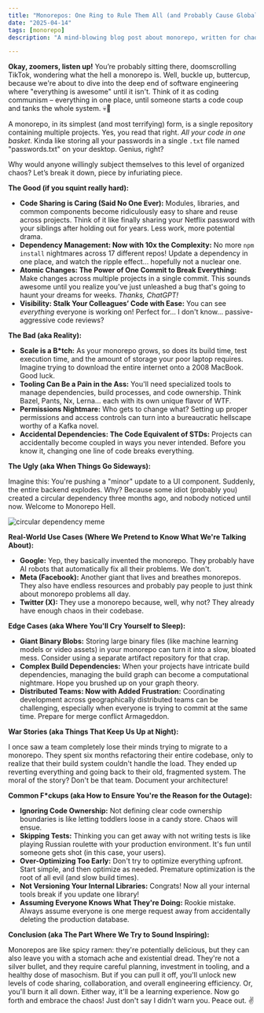 ```yaml
---
title: "Monorepos: One Ring to Rule Them All (and Probably Cause Global Chaos)"
date: "2025-04-14"
tags: [monorepo]
description: "A mind-blowing blog post about monorepo, written for chaotic Gen Z engineers."

---
```


**Okay, zoomers, listen up!** You’re probably sitting there, doomscrolling TikTok, wondering what the hell a monorepo is. Well, buckle up, buttercup, because we're about to dive into the deep end of software engineering where "everything is awesome" until it isn't. Think of it as coding communism – everything in one place, until someone starts a code coup and tanks the whole system. 💀🙏

A monorepo, in its simplest (and most terrifying) form, is a single repository containing multiple projects. Yes, you read that right. *All your code in one basket*. Kinda like storing all your passwords in a single `.txt` file named "passwords.txt" on your desktop. Genius, right?

Why would anyone willingly subject themselves to this level of organized chaos? Let’s break it down, piece by infuriating piece.

**The Good (if you squint really hard):**

*   **Code Sharing is Caring (Said No One Ever):** Modules, libraries, and common components become ridiculously easy to share and reuse across projects. Think of it like finally sharing your Netflix password with your siblings after holding out for years. Less work, more potential drama.
*   **Dependency Management: Now with 10x the Complexity:** No more `npm install` nightmares across 17 different repos! Update a dependency in one place, and watch the ripple effect... hopefully not a nuclear one.
*   **Atomic Changes: The Power of One Commit to Break Everything:** Make changes across multiple projects in a single commit. This sounds awesome until you realize you’ve just unleashed a bug that's going to haunt your dreams for weeks. *Thanks, ChatGPT!*
*   **Visibility: Stalk Your Colleagues’ Code with Ease:** You can see *everything* everyone is working on! Perfect for… I don't know… passive-aggressive code reviews?

**The Bad (aka Reality):**

*   **Scale is a B*tch:** As your monorepo grows, so does its build time, test execution time, and the amount of storage your poor laptop requires. Imagine trying to download the entire internet onto a 2008 MacBook. Good luck.
*   **Tooling Can Be a Pain in the Ass:** You'll need specialized tools to manage dependencies, build processes, and code ownership. Think Bazel, Pants, Nx, Lerna... each with its own unique flavor of WTF.
*   **Permissions Nightmare:** Who gets to change what? Setting up proper permissions and access controls can turn into a bureaucratic hellscape worthy of a Kafka novel.
*   **Accidental Dependencies: The Code Equivalent of STDs:** Projects can accidentally become coupled in ways you never intended. Before you know it, changing one line of code breaks everything.

**The Ugly (aka When Things Go Sideways):**

Imagine this: You're pushing a "minor" update to a UI component. Suddenly, the entire backend explodes. Why? Because some idiot (probably you) created a circular dependency three months ago, and nobody noticed until now. Welcome to Monorepo Hell.

![circular dependency meme](https://i.imgflip.com/4j30xq.jpg)

**Real-World Use Cases (Where We Pretend to Know What We're Talking About):**

*   **Google:** Yep, they basically invented the monorepo. They probably have AI robots that automatically fix all their problems. We don't.
*   **Meta (Facebook):** Another giant that lives and breathes monorepos. They also have endless resources and probably pay people to just think about monorepo problems all day.
*   **Twitter (X):** They use a monorepo because, well, why not? They already have enough chaos in their codebase.

**Edge Cases (aka Where You'll Cry Yourself to Sleep):**

*   **Giant Binary Blobs:** Storing large binary files (like machine learning models or video assets) in your monorepo can turn it into a slow, bloated mess. Consider using a separate artifact repository for that crap.
*   **Complex Build Dependencies:** When your projects have intricate build dependencies, managing the build graph can become a computational nightmare. Hope you brushed up on your graph theory.
*   **Distributed Teams: Now with Added Frustration:** Coordinating development across geographically distributed teams can be challenging, especially when everyone is trying to commit at the same time. Prepare for merge conflict Armageddon.

**War Stories (aka Things That Keep Us Up at Night):**

I once saw a team completely lose their minds trying to migrate to a monorepo. They spent six months refactoring their entire codebase, only to realize that their build system couldn't handle the load. They ended up reverting everything and going back to their old, fragmented system. The moral of the story? Don't be that team. Document your architecture!

**Common F\*ckups (aka How to Ensure You're the Reason for the Outage):**

*   **Ignoring Code Ownership:** Not defining clear code ownership boundaries is like letting toddlers loose in a candy store. Chaos will ensue.
*   **Skipping Tests:** Thinking you can get away with not writing tests is like playing Russian roulette with your production environment. It's fun until someone gets shot (in this case, your users).
*   **Over-Optimizing Too Early:** Don't try to optimize everything upfront. Start simple, and then optimize as needed. Premature optimization is the root of all evil (and slow build times).
*   **Not Versioning Your Internal Libraries:** Congrats! Now all your internal tools break if you update one library!
*   **Assuming Everyone Knows What They're Doing:** Rookie mistake. Always assume everyone is one merge request away from accidentally deleting the production database.

**Conclusion (aka The Part Where We Try to Sound Inspiring):**

Monorepos are like spicy ramen: they're potentially delicious, but they can also leave you with a stomach ache and existential dread. They're not a silver bullet, and they require careful planning, investment in tooling, and a healthy dose of masochism. But if you can pull it off, you'll unlock new levels of code sharing, collaboration, and overall engineering efficiency. Or, you'll burn it all down. Either way, it'll be a learning experience. Now go forth and embrace the chaos! Just don't say I didn't warn you. Peace out. ✌️
